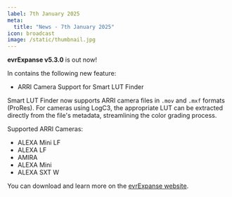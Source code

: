 ```yaml
---
label: 7th January 2025
meta:
  title: "News - 7th January 2025"
icon: broadcast
image: /static/thumbnail.jpg
---
```


**evrExpanse v5.3.0** is out now!

In contains the following new feature:

- ARRI Camera Support for Smart LUT Finder

Smart LUT Finder now supports ARRI camera files in `.mov` and `.mxf` formats (ProRes). For cameras using LogC3, the appropriate LUT can be extracted directly from the file's metadata, streamlining the color grading process.

Supported ARRI Cameras:

- ALEXA Mini LF
- ALEXA LF
- AMIRA
- ALEXA Mini
- ALEXA SXT W

You can download and learn more on the [evrExpanse website](https://www.evrapp.cloud/evrexpanse).